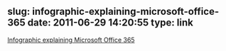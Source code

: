 slug: infographic-explaining-microsoft-office-365
date: 2011-06-29 14:20:55
type: link
---

[Infographic explaining Microsoft Office 365](http://www.cloudhypermarket.com/guide-to-microsoft-office-365)
